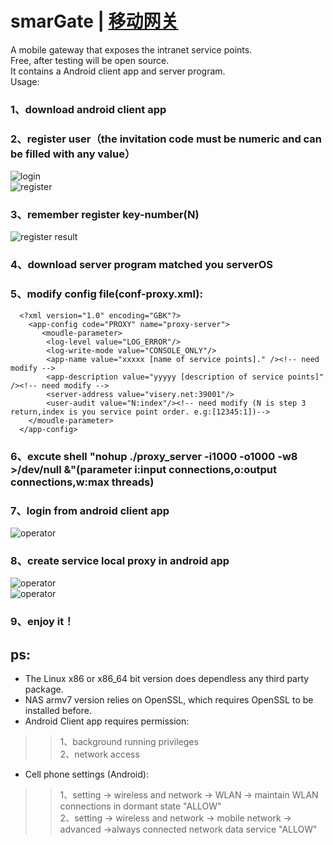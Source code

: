 # smarGate | [移动网关](https://github.com/lazy-luo/smarGate/blob/master/readme.cn.md)

A mobile gateway that exposes the intranet service points. <br>
Free, after testing will be open source. <br>
It contains a Android client app and server program.<br>
Usage:<br>
### 1、download android client app<br>
### 2、register user（the invitation code must be numeric and can be filled with any value）<br>
![login](https://github.com/lazy-luo/smarGate/blob/master/res/login.png)<br>
![register](https://github.com/lazy-luo/smarGate/blob/master/res/register.png)<br>
### 3、remember register key-number(N)<br>
![register result](https://github.com/lazy-luo/smarGate/blob/master/res/registerok.png)<br>
### 4、download server program matched you serverOS<br>
### 5、modify config file(conf-proxy.xml):<br>
```
  <?xml version="1.0" encoding="GBK"?>
    <app-config code="PROXY" name="proxy-server">
       <moudle-parameter>
        <log-level value="LOG_ERROR"/>
        <log-write-mode value="CONSOLE_ONLY"/>
        <app-name value="xxxxx [name of service points]." /><!-- need modify -->
        <app-description value="yyyyy [description of service points]" /><!-- need modify -->
        <server-address value="visery.net:39001"/>
        <user-audit value="N:index"/><!-- need modify (N is step 3 return,index is you service point order. e.g:[12345:1])-->
    </moudle-parameter>
  </app-config>
```
### 6、excute shell "nohup ./proxy_server -i1000 -o1000 -w8 >/dev/null &"(parameter i:input connections,o:output connections,w:max threads)<br>
### 7、login from android client app<br>
![operator](https://github.com/lazy-luo/smarGate/blob/master/res/oper1.png)<br>
### 8、create service local proxy in android app<br>
![operator](https://github.com/lazy-luo/smarGate/blob/master/res/oper2.png)<br>
![operator](https://github.com/lazy-luo/smarGate/blob/master/res/oper3.png)<br>
### 9、enjoy it！<br>
## ps:<br>
* The Linux x86 or x86_64 bit version does dependless any third party package.<br>
* NAS armv7 version relies on OpenSSL, which requires OpenSSL to be installed before.<br>
* Android Client app requires permission:<br>
>> 1、background running privileges<br>
>> 2、network access<br>
* Cell phone settings (Android):<br>
>> 1、setting -> wireless and network -> WLAN -> maintain WLAN connections in dormant state  "ALLOW"<br>
>> 2、setting -> wireless and network -> mobile network -> advanced ->always connected network data service "ALLOW"<br>


